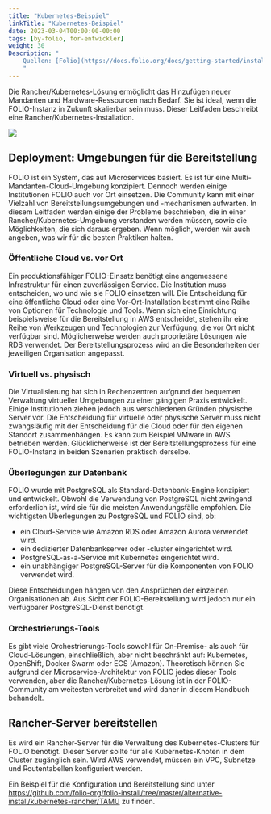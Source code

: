 ```yaml
---
title: "Kubernetes-Beispiel"
linkTitle: "Kubernetes-Beispiel"
date: 2023-03-04T00:00:00-00:00
tags: [by-folio, for-entwickler]
weight: 30
Description: "
    Quellen: [Folio](https://docs.folio.org/docs/getting-started/installation/kubernetesex/) <!-- & [GBV](https://info.gebev.de/pages/viewpage.action?pageId=850624532) -->
    "
---
```


Die Rancher/Kubernetes-Lösung ermöglicht das Hinzufügen neuer Mandanten und Hardware-Ressourcen nach Bedarf. Sie ist ideal, wenn die FOLIO-Instanz in Zukunft skalierbar sein muss. Dieser Leitfaden beschreibt eine Rancher/Kubernetes-Installation.

![](/img/de/030%20Kubernetes-Beispiel/030%20Kubernetes-Beispiel_2023-02-20-19-40-27.png)

## Deployment: Umgebungen für die Bereitstellung

FOLIO ist ein System, das auf Microservices basiert. Es ist für eine Multi-Mandanten-Cloud-Umgebung konzipiert. Dennoch werden einige Institutionen FOLIO auch vor Ort einsetzen. Die Community kann mit einer Vielzahl von Bereitstellungsumgebungen und -mechanismen aufwarten. In diesem Leitfaden werden einige der Probleme beschrieben, die in einer Rancher/Kubernetes-Umgebung verstanden werden müssen, sowie die Möglichkeiten, die sich daraus ergeben. Wenn möglich, werden wir auch angeben, was wir für die besten Praktiken halten.

### Öffentliche Cloud vs. vor Ort

Ein produktionsfähiger FOLIO-Einsatz benötigt eine angemessene Infrastruktur für einen zuverlässigen Service. Die Institution muss entscheiden, wo und wie sie FOLIO einsetzen will. Die Entscheidung für eine öffentliche Cloud oder eine Vor-Ort-Installation bestimmt eine Reihe von Optionen für Technologie und Tools. Wenn sich eine Einrichtung beispielsweise für die Bereitstellung in AWS entscheidet, stehen ihr eine Reihe von Werkzeugen und Technologien zur Verfügung, die vor Ort nicht verfügbar sind. Möglicherweise werden auch proprietäre Lösungen wie RDS verwendet. Der Bereitstellungsprozess wird an die Besonderheiten der jeweiligen Organisation angepasst.

### Virtuell vs. physisch

Die Virtualisierung hat sich in Rechenzentren aufgrund der bequemen Verwaltung virtueller Umgebungen zu einer gängigen Praxis entwickelt. Einige Institutionen ziehen jedoch aus verschiedenen Gründen physische Server vor. Die Entscheidung für virtuelle oder physische Server muss nicht zwangsläufig mit der Entscheidung für die Cloud oder für den eigenen Standort zusammenhängen. Es kann zum Beispiel VMware in AWS betrieben werden. Glücklicherweise ist der Bereitstellungsprozess für eine FOLIO-Instanz in beiden Szenarien praktisch derselbe.

### Überlegungen zur Datenbank

FOLIO wurde mit PostgreSQL als Standard-Datenbank-Engine konzipiert und entwickelt. Obwohl die Verwendung von PostgreSQL nicht zwingend erforderlich ist, wird sie für die meisten Anwendungsfälle empfohlen. Die wichtigsten Überlegungen zu PostgreSQL und FOLIO sind, ob:

* ein Cloud-Service wie Amazon RDS oder Amazon Aurora verwendet wird.
* ein dedizierter Datenbankserver oder -cluster eingerichtet wird.
* PostgreSQL-as-a-Service mit Kubernetes eingerichtet wird.
* ein unabhängiger PostgreSQL-Server für die Komponenten von FOLIO verwendet wird.

Diese Entscheidungen hängen von den Ansprüchen der einzelnen Organisationen ab. Aus Sicht der FOLIO-Bereitstellung wird jedoch nur ein verfügbarer PostgreSQL-Dienst benötigt.

### Orchestrierungs-Tools

Es gibt viele Orchestrierungs-Tools sowohl für On-Premise- als auch für Cloud-Lösungen, einschließlich, aber nicht beschränkt auf: Kubernetes, OpenShift, Docker Swarm oder ECS (Amazon). Theoretisch können Sie aufgrund der Microservice-Architektur von FOLIO jedes dieser Tools verwenden, aber die Rancher/Kubernetes-Lösung ist in der FOLIO-Community am weitesten verbreitet und wird daher in diesem Handbuch behandelt.

## Rancher-Server bereitstellen

Es wird ein Rancher-Server für die Verwaltung des Kubernetes-Clusters für FOLIO benötigt. Dieser Server sollte für alle Kubernetes-Knoten in dem Cluster zugänglich sein. Wird AWS verwendet, müssen ein VPC, Subnetze und Routentabellen konfiguriert werden.

Ein Beispiel für die Konfiguration und Bereitstellung sind unter https://github.com/folio-org/folio-install/tree/master/alternative-install/kubernetes-rancher/TAMU zu finden.

